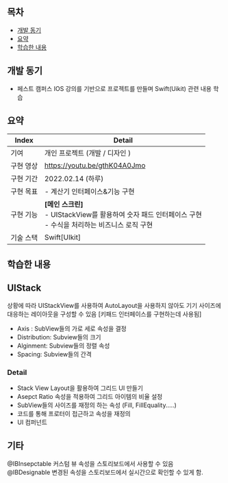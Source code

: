

## 목차
- [개발 동기](#개발-동기)
- [요약](#요약)
- [학습한 내용](#학습한-내용)

## 개발 동기
- 페스트 캠퍼스 IOS 강의를 기반으로 프로젝트를 만들며 Swift(Uikit) 관련 내용 학습


## 요약

| Index          | Detail                                                                                                                                                                                                                                     |
|----------------|--------------------------------------------------------------------------------------------------------------------------------------------------------------------------------------------------------------------------------------------|
| 기여             | 개인 프로젝트 (개발 / 디자인 )                                                                                                                                                                                                                        |
| 구현 영상          | https://youtu.be/gthK04A0Jmo                                                                                                                                                                                                               |
| 구현 기간          | 2022.02.14 (하루)                                                                                                                                                                                                                            |
| 구현 목표          | - 계산기 인터페이스&기능 구현                                                                                                                                                                                                                          | 
| 구현 기능          | **[메인 스크린]** <br> - UIStackView를 활용하여 숫자 패드 인터페이스 구현 <br/> - 수식을 처리하는 비즈니스 로직 구현 <br/>                                                                                                                                                     |
| 기술 스택          | Swift[UIkit]                                                                                                                                                                                                                               |





## 학습한 내용
## UIStack
상황에 따라 UIStackView를  사용하여 AutoLayout을 사용하지 않아도 기기 사이즈에 대응하는 레이아웃을 구성할 수 있음
[키패드 인터페이스를 구현하는데 사용됨]
- Axis : SubView들의 가로 세로 속성을 결정
- Distribution: Subview들의 크기
- Alginment: Subview들의 정렬 속성
- Spacing: Subview들의 간격

### Detail
- Stack View Layout을 활용하여 그리드 UI 만들기
- Asepct Ratio 속성을 적용하여 그리드 아이템의 비율 설정
- SubView들의 사이즈를 재정의 하는 속성 (Fill, FillEquality.....)
- 코드를 통해 프로터이 접근하고 속성을 재정의 
- UI 컴퍼넌트


## 기타
@IBInsepctable 커스텀 뷰 속성을 스토리보드에서 사용할 수 있음 <br>
@IBDesignable 변경된 속성을 스토리보드에서 실시간으로 확인할 수 있게 함.
